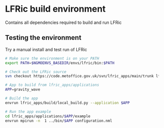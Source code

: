 # LFRic build environment

Contains all dependencies required to build and run LFRic

## Testing the environment

Try a manual install and test run of LFRic

```bash
# Make sure the environment is on your PATH
export PATH=$NGMOENVS_BASEDIR/envs/lfric/bin:$PATH

# Check out the LFRic source
svn checkout https://code.metoffice.gov.uk/svn/lfric_apps/main/trunk lfric_apps

# App to build from lfric_apps/applications
APP=gravity_wave

# Build the app
envrun lfric_apps/build/local_build.py --application $APP

# Run the app example
cd lfric_apps/applications/$APP/example
envrun mpirun -n  1 ../bin/$APP configuration.nml
```
